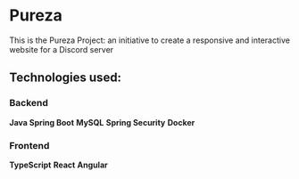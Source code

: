 # Pureza
This is the Pureza Project: an initiative to create a responsive and interactive website for a Discord server

## Technologies used:
### Backend
**Java Spring Boot**
**MySQL**
**Spring Security**
**Docker**

### Frontend
**TypeScript**
**React**
**Angular**
